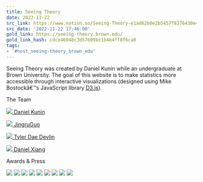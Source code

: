 ```yaml
---
title: Seeing Theory
date: 2022-11-22
src_link: https://www.notion.so/Seeing-Theory-e1ad62b0e2b5457f8376430e4cbce1a0
src_date: '2022-11-22 17:46:00'
gold_link: https://seeing-theory.brown.edu/
gold_link_hash: cdce46048c3d57609bc1b4b4ff8f6ca0
tags:
- '#host_seeing-theory_brown_edu'
---
```




 Seeing Theory was created by Daniel Kunin while an undergraduate at Brown University. The goal of this website is to make statistics more accessible through interactive visualizations (designed using Mike Bostockâ€™s JavaScript library [D3.js](https://d3js.org/)).
 
 


The Team



[![](img/team/daniel.png)
Daniel Kunin](http://daniel-kunin.com/)


[![](img/team/jingru.png)
JingruGuo](http://www.jingru-guo.com)


[![](img/team/tyler.png)
Tyler Dae Devlin](https://www.linkedin.com/in/tyler-dae-devlin/)


[![](img/team/dan-xiang.jpg)
Daniel Xiang](https://math.stackexchange.com/users/303759/daniel-xiang)

Awards & Press


[![](img/award/iib.svg)](https://www.informationisbeautifulawards.com/showcase/2296-seeing-theory)
[![](img/award/ca.svg)](https://www.commarts.com/project/26039/seeing-theory)
[![](img/award/brown.svg)](https://cs.brown.edu/about/conduit/conduit_v27.pdf#page=14)
[![](img/award/fastco.svg)](https://www.fastcodesign.com/3068795/a-visual-guide-to-statistics)
[![](img/award/wcai.svg)](http://capeandislands.org/post/websites-will-make-you-fall-love-statistics#stream/0)
[![](img/award/tnw.svg)](https://thenextweb.com/apps/2017/03/01/interactive-webiste-statistics-boring/)
[![](img/award/sxsw.svg)](https://www.sxsw.com/awards/interactive-innovation-awards/)
[![](img/award/bdh.png)](http://www.browndailyherald.com/2018/02/08/brown-risd-grads-craft-online-statistics-resource/)
[![](img/award/webby.png)](https://www.webbyawards.com/winners/2018/websites/general/education/seeing-theory/)